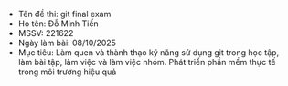 - Tên đề thi: git final exam
- Họ tên: Đỗ Minh Tiến
- MSSV: 221622
- Ngày làm bài: 08/10/2025
- Mục tiêu: 
            Làm quen và thành thạo kỹ năng sử dụng git trong học tập, làm bài tập, làm việc và làm việc nhóm. Phát triển phần mềm thực tế trong môi trường hiệu quả 
            